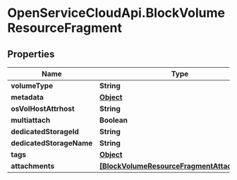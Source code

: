 # OpenServiceCloudApi.BlockVolumeResourceFragment

## Properties

Name | Type | Description | Notes
------------ | ------------- | ------------- | -------------
**volumeType** | **String** |  | [optional] 
**metadata** | [**Object**](.md) |  | [optional] 
**osVolHostAttrhost** | **String** |  | [optional] 
**multiattach** | **Boolean** |  | [optional] 
**dedicatedStorageId** | **String** |  | [optional] 
**dedicatedStorageName** | **String** |  | [optional] 
**tags** | [**Object**](.md) |  | [optional] 
**attachments** | [**[BlockVolumeResourceFragmentAttachments]**](BlockVolumeResourceFragmentAttachments.md) |  | [optional] 


